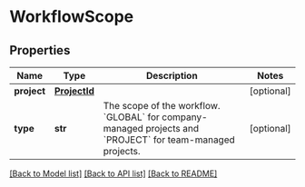 # WorkflowScope

## Properties
Name | Type | Description | Notes
------------ | ------------- | ------------- | -------------
**project** | [**ProjectId**](ProjectId.md) |  | [optional] 
**type** | **str** | The scope of the workflow. &#x60;GLOBAL&#x60; for company-managed projects and &#x60;PROJECT&#x60; for team-managed projects. | [optional] 

[[Back to Model list]](../README.md#documentation-for-models) [[Back to API list]](../README.md#documentation-for-api-endpoints) [[Back to README]](../README.md)

